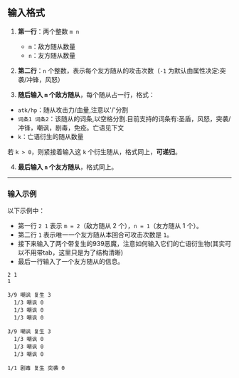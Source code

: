 ## 输入格式

1. **第一行**：两个整数 `m n`  
   - `m`：敌方随从数量  
   - `n`：友方随从数量  

2. **第二行**：`n` 个整数，表示每个友方随从的攻击次数（`-1` 为默认由属性决定:突袭/冲锋，风怒）  

3. **随后输入 `m` 个敌方随从**，每个随从占一行，格式：


- `atk/hp`：随从攻击力/血量,注意以'/'分割
- `词条1 词条2`：该随从的词条,以空格分割.目前支持的词条有:圣盾，风怒，突袭/冲锋，嘲讽，剧毒，免疫。亡语见下文
- `k`：亡语衍生的随从数量 

若 `k > 0`，则紧接着输入这 `k` 个衍生随从，格式同上，**可递归**。

4. **最后输入 `n` 个友方随从**，格式同上。


---

### 输入示例

以下示例中：
- 第一行 `2 1` 表示 `m = 2`（敌方随从 2 个），`n = 1`（友方随从 1 个）。
- 第二行 `1` 表示唯一一个友方随从本回合可攻击次数是 `1`。
- 接下来输入了两个带复生的939恶魔，注意如何输入它们的亡语衍生物(其实可以不用带tab，这里只是为了结构清晰)
- 最后一行输入了一个友方随从的信息。

```plaintext
2 1
1

3/9 嘲讽 复生 3
  1/3 嘲讽 0
  1/3 嘲讽 0
  1/3 嘲讽 0

3/9 嘲讽 复生 3
  1/3 嘲讽 0
  1/3 嘲讽 0
  1/3 嘲讽 0

1/1 剧毒 复生 突袭 0
